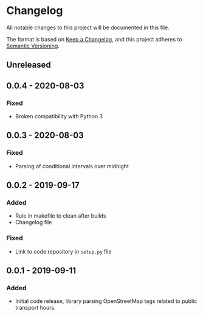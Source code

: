 # Changelog
All notable changes to this project will be documented in this file.

The format is based on [Keep a Changelog](https://keepachangelog.com/en/1.0.0/),
and this project adheres to [Semantic Versioning](https://semver.org/spec/v2.0.0.html).

## Unreleased


## 0.0.4 - 2020-08-03

### Fixed
- Broken compatibility with Python 3


## 0.0.3 - 2020-08-03

### Fixed
* Parsing of conditional intervals over midnight


## 0.0.2 - 2019-09-17

### Added
* Rule in makefile to clean after builds
* Changelog file

### Fixed
* Link to code repository in `setup.py` file


## 0.0.1 - 2019-09-11

### Added
* Initial code release, library parsing OpenStreetMap tags related to public transport hours.
